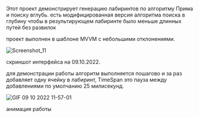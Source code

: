 Этот проект демонстрирует генерацию лабиринтов по алгоритму Прима и поиску вглубь. 
есть модифицированная версия алгоритма поиска в глубину чтобы в результирующем лабиринте было меньше длинных путей без развилок

проект выполнен в шаблоне MVVM с небольшими отклонениями.

![Screenshot_11](https://user-images.githubusercontent.com/44146357/194747046-b4c7b5f9-ec81-465f-9030-745ce630f298.png)

скриншот интерфейса на 09.10.2022. 

для демонстрации работы алгоритм выполняется пошагово и за раз добавляет одну ячейку в лабиринт, TimeSpan это пауза между добавлениями по умолчанию 25 милисекунд.


![GIF 09 10 2022 11-57-01](https://user-images.githubusercontent.com/44146357/194747696-4c85cafb-0cc8-4289-82cc-088664057f7e.gif)

анимация работы
